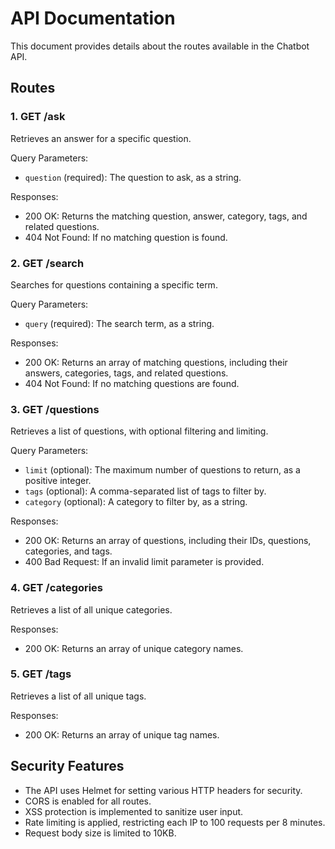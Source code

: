 # API Documentation

This document provides details about the routes available in the Chatbot API.

## Routes

### 1. GET /ask

Retrieves an answer for a specific question.

Query Parameters:

- `question` (required): The question to ask, as a string.

Responses:

- 200 OK: Returns the matching question, answer, category, tags, and related questions.
- 404 Not Found: If no matching question is found.

### 2. GET /search

Searches for questions containing a specific term.

Query Parameters:

- `query` (required): The search term, as a string.

Responses:

- 200 OK: Returns an array of matching questions, including their answers, categories, tags, and related questions.
- 404 Not Found: If no matching questions are found.

### 3. GET /questions

Retrieves a list of questions, with optional filtering and limiting.

Query Parameters:

- `limit` (optional): The maximum number of questions to return, as a positive integer.
- `tags` (optional): A comma-separated list of tags to filter by.
- `category` (optional): A category to filter by, as a string.

Responses:

- 200 OK: Returns an array of questions, including their IDs, questions, categories, and tags.
- 400 Bad Request: If an invalid limit parameter is provided.

### 4. GET /categories

Retrieves a list of all unique categories.

Responses:

- 200 OK: Returns an array of unique category names.

### 5. GET /tags

Retrieves a list of all unique tags.

Responses:

- 200 OK: Returns an array of unique tag names.

## Security Features

- The API uses Helmet for setting various HTTP headers for security.
- CORS is enabled for all routes.
- XSS protection is implemented to sanitize user input.
- Rate limiting is applied, restricting each IP to 100 requests per 8 minutes.
- Request body size is limited to 10KB.
